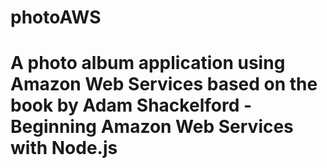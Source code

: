 # photoAWS
# A photo album application using Amazon Web Services based on the book by Adam Shackelford -  Beginning Amazon Web Services with Node.js
